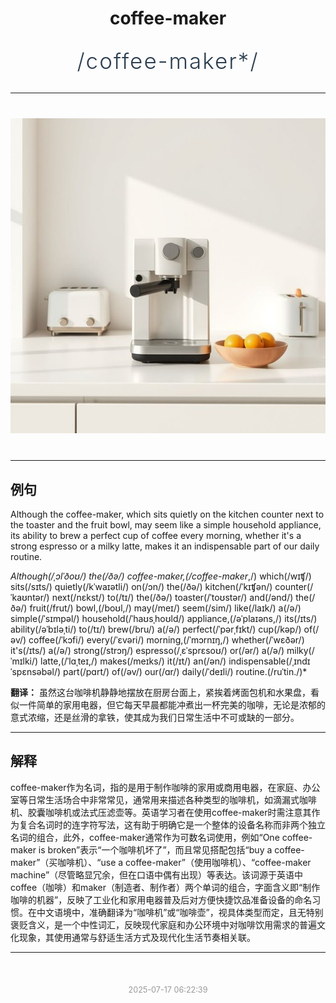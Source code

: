 <div align="center">

# coffee-maker

<div style="margin: 30px 0;">
<h1 style="font-size: 2.5em; font-weight: 300; letter-spacing: 2px; margin: 0; color: #2c3e50;">
/coffee-maker*/
</h1>
</div>

</div>

---

<div align="center" style="margin: 40px 0;">

![coffee-maker](images/coffee-maker.png)

</div>

---

## 例句

Although the coffee-maker, which sits quietly on the kitchen counter next to the toaster and the fruit bowl, may seem like a simple household appliance, its ability to brew a perfect cup of coffee every morning, whether it's a strong espresso or a milky latte, makes it an indispensable part of our daily routine.

*Although(/ˌɔlˈðoʊ/) the(/ðə/) coffee-maker,(/coffee-maker*,/) which(/wɪʧ/) sits(/sɪts/) quietly(/kˈwaɪətli/) on(/ɔn/) the(/ðə/) kitchen(/ˈkɪʧən/) counter(/ˈkaʊntər/) next(/nɛkst/) to(/tɪ/) the(/ðə/) toaster(/ˈtoʊstər/) and(/ənd/) the(/ðə/) fruit(/frut/) bowl,(/boʊl,/) may(/meɪ/) seem(/sim/) like(/laɪk/) a(/ə/) simple(/ˈsɪmpəl/) household(/ˈhaʊsˌhoʊld/) appliance,(/əˈplaɪəns,/) its(/ɪts/) ability(/əˈbɪləˌti/) to(/tɪ/) brew(/bru/) a(/ə/) perfect(/ˈpərˌfɪkt/) cup(/kəp/) of(/əv/) coffee(/ˈkɔfi/) every(/ˈɛvəri/) morning,(/ˈmɔrnɪŋ,/) whether(/ˈwɛðər/) it's(/ɪts/) a(/ə/) strong(/strɔŋ/) espresso(/ˌɛˈsprɛsoʊ/) or(/ər/) a(/ə/) milky(/ˈmɪlki/) latte,(/ˈlɑˌteɪ,/) makes(/meɪks/) it(/ɪt/) an(/ən/) indispensable(/ˌɪndɪˈspɛnsəbəl/) part(/pɑrt/) of(/əv/) our(/ɑr/) daily(/ˈdeɪli/) routine.(/ruˈtin./)*

**翻译：** 虽然这台咖啡机静静地摆放在厨房台面上，紧挨着烤面包机和水果盘，看似一件简单的家用电器，但它每天早晨都能冲煮出一杯完美的咖啡，无论是浓郁的意式浓缩，还是丝滑的拿铁，使其成为我们日常生活中不可或缺的一部分。

---

## 解释

coffee-maker作为名词，指的是用于制作咖啡的家用或商用电器，在家庭、办公室等日常生活场合中非常常见，通常用来描述各种类型的咖啡机，如滴漏式咖啡机、胶囊咖啡机或法式压滤壶等。英语学习者在使用coffee-maker时需注意其作为复合名词时的连字符写法，这有助于明确它是一个整体的设备名称而非两个独立名词的组合，此外，coffee-maker通常作为可数名词使用，例如“One coffee-maker is broken”表示“一个咖啡机坏了”，而且常见搭配包括“buy a coffee-maker”（买咖啡机）、“use a coffee-maker”（使用咖啡机）、“coffee-maker machine”（尽管略显冗余，但在口语中偶有出现）等表达。该词源于英语中coffee（咖啡）和maker（制造者、制作者）两个单词的组合，字面含义即“制作咖啡的机器”，反映了工业化和家用电器普及后对方便快捷饮品准备设备的命名习惯。在中文语境中，准确翻译为“咖啡机”或“咖啡壶”，视具体类型而定，且无特别褒贬含义，是一个中性词汇，反映现代家庭和办公环境中对咖啡饮用需求的普遍文化现象，其使用通常与舒适生活方式及现代化生活节奏相关联。


---

<div align="center" style="margin-top: 50px;">
<small style="color: #999; font-size: 0.9em;">2025-07-17 06:22:39</small>
</div>
